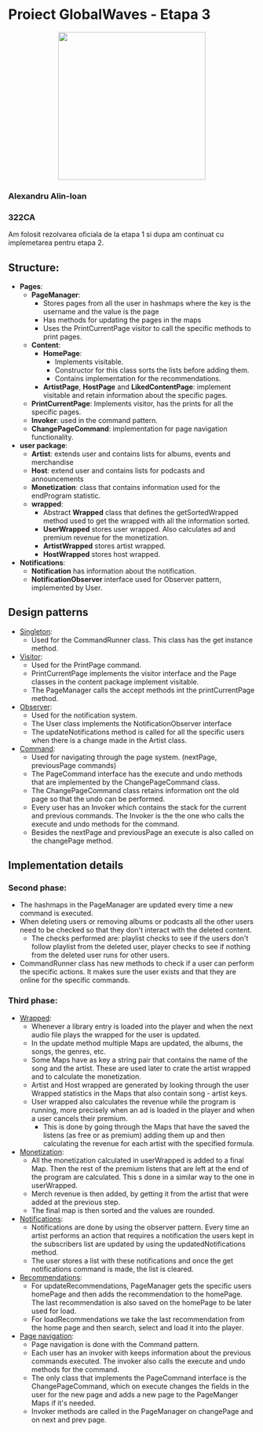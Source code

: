 # Proiect GlobalWaves  - Etapa 3

<div align="center"><img src="https://tenor.com/view/listening-to-music-spongebob-gif-8009182.gif" width="300px"></div>

### Alexandru Alin-Ioan

### 322CA

Am folosit rezolvarea oficiala de la etapa 1 si dupa am continuat cu implemetarea pentru etapa 2.

## Structure:
* **Pages**:
  * **PageManager**:
    * Stores pages from all the user in hashmaps where the key is the username and the value is the page
    * Has methods for updating the pages in the maps
    * Uses the PrintCurrentPage visitor to call the specific methods to print pages.
  * **Content**:
    * **HomePage**:
      * Implements visitable.
      * Constructor for this class sorts the lists before adding them.
      * Contains implementation for the recommendations.
    * **ArtistPage**, **HostPage** and **LikedContentPage**: implement visitable and retain information about the specific pages.
  * **PrintCurrentPage**: Implements visitor, has the prints for all the specific pages.
  * **Invoker**: used in the command pattern.
  * **ChangePageCommand**: implementation for page navigation functionality.  
* **user package**:
  * **Artist**: extends user and contains lists for albums, events and merchandise
  * **Host**: extend user and contains lists for podcasts and announcements
  * **Monetization**: class that contains information used for the endProgram statistic.
  * **wrapped**:
    * Abstract **Wrapped** class that defines the getSortedWrapped method used to get the wrapped with all the information sorted.
    * **UserWrapped** stores user wrapped. Also calculates ad and premium revenue for the monetization.
    * **ArtistWrapped** stores artist wrapped.
    * **HostWrapped** stores host wrapped.
* **Notifications**:
  * **Notification** has information about the notification.
  * **NotificationObserver** interface used for Observer pattern, implemented by User.

## Design patterns
* <u>Singleton</u>:
  * Used for the CommandRunner class. This class has the get instance method.
* <u>Visitor</u>:
  * Used for the PrintPage command.
  * PrintCurrentPage implements the visitor interface and the Page classes in the content package implement visitable.
  * The PageManager calls the accept methods int the printCurrentPage method.
* <u>Observer</u>:
  * Used for the notification system.
  * The User class implements the NotificationObserver interface
  * The updateNotifications method is called for all the specific users when there is a change made in the Artist class.
* <u>Command</u>:
  * Used for navigating through the page system. (nextPage, previousPage commands)
  * The PageCommand interface has the execute and undo methods that are implemented by the ChangePageCommand class.
  * The ChangePageCommand class retains information ont the old page so that the undo can be performed.
  * Every user has an Invoker which contains the stack for the current and previous commands. The Invoker is the the one who calls the execute and undo methods for the command.
  * Besides the nextPage and previousPage an execute is also called on the changePage method.

## Implementation details

### Second phase:
* The hashmaps in the PageManager are updated every time a new command is executed.
* When deleting users or removing albums or podcasts all the other users need to be checked so that they don't interact with the deleted content.
  * The checks performed are: playlist checks to see if the users don't follow playlist from the deleted user,
  player checks to see if nothing from the deleted user runs for other users.
* CommandRunner class has new methods to check if a user can perform the specific actions. It makes sure the user exists and that they are online for the specific commands.

### Third phase:
* <u>Wrapped</u>:
  * Whenever a library entry is loaded into the player and when the next audio file plays the wrapped for the user is updated. 
  * In the update method multiple Maps are updated, the albums, the songs, the genres, etc.
  * Some Maps have as key a string pair that contains the name of the song
  and the artist. These are used later to crate the artist wrapped and to calculate the monetization.
  * Artist and Host wrapped are generated by looking through the user Wrapped statistics in the Maps that also contain song - artist keys.
  * User wrapped also calculates the revenue while the program is running, more precisely when an ad is loaded in the player and when a user cancels their premium.
    * This is done by going through the Maps that have the saved the listens (as free or as premium) adding them up and then calculating the revenue for each artist with the specified formula.
* <u>Monetization</u>:
  * All the monetization calculated in userWrapped is added to a final Map. Then the rest of the premium listens that are left at the end of the program are calculated. This s done in a similar way to the one in userWrapped.
  * Merch revenue is then added, by getting it from the artist that were added at the previous step.
  * The final map is then sorted and the values are rounded.
* <u>Notifications</u>:
  * Notifications are done by using the observer pattern. Every time an artist performs an action that requires a notification the users kept in the subscribers list are updated by using the
  updatedNotifications method.
  * The user stores a list with these notifications and once the get notifications command is made, the list is cleared.
* <u>Recommendations</u>:
  * For updateRecommendations, PageManager gets the specific users homePage and then adds the recommendation to the homePage. The last recommendation is also saved on the homePage to be later used for load.
  * For loadRecommendations we take the last recommendation from the home page and then search, select and load it into the player. 
* <u>Page navigation</u>:
  * Page navigation is done with the Command pattern.
  * Each user has an invoker with keeps information about the previous commands executed. The invoker also calls the execute and undo methods for the command.
  * The only class that implements the PageCommand interface is the ChangePageCommand, which on execute changes the fields in the user for the new page and adds a new page to the PageManger Maps if it's needed. 
  * Invoker methods are called in the PageManager on changePage and on next and prev page.
